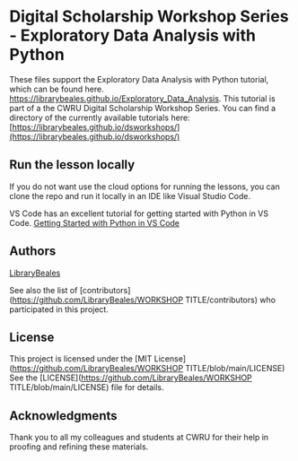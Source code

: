 # Digital Scholarship Workshop Series - Exploratory Data Analysis with Python

These files support the Exploratory Data Analysis with Python tutorial, which can be found here. https://librarybeales.github.io/Exploratory_Data_Analysis.  This tutorial is part of a the CWRU Digital Scholarship Workshop Series.  You can find a directory of the currently available tutorials here:  [https://librarybeales.github.io/dsworkshops/](https://librarybeales.github.io/dsworkshops/)


## Run the lesson locally

If you do not want use the cloud options for running the lessons, you can clone the repo and run it locally in an IDE like Visual Studio Code.  

VS Code has an excellent tutorial for getting started with Python in VS Code.
[Getting Started with Python in VS Code](https://code.visualstudio.com/docs/python/python-tutorial)

## Authors

[LibraryBeales](https://github.com/LibraryBeales)

See also the list of
[contributors](https://github.com/LibraryBeales/WORKSHOP TITLE/contributors)
who participated in this project.

## License

This project is licensed under the [MIT License](https://github.com/LibraryBeales/WORKSHOP TITLE/blob/main/LICENSE)
See the [LICENSE](https://github.com/LibraryBeales/WORKSHOP TITLE/blob/main/LICENSE) file for details.

## Acknowledgments

Thank you to all my colleagues and students at CWRU for their help in proofing and refining these materials.
